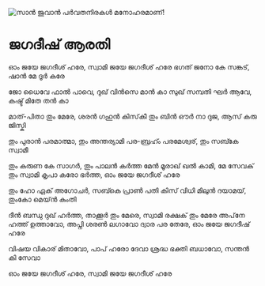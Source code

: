 ![സാൻ ജുവാൻ പർവതനിരകൾ മനോഹരമാണ്!](lib/assets/images/artis/img.png "San Juan Mountains")

# ജഗദീഷ് ആരതി

ഓം ജയേ ജഗദീശ് ഹരേ, സ്വാമി ജയേ ജഗദീശ് ഹരേ
ഭഗത് ജനോ കേ സങ്കട്, ഷാൻ മേ ദൂർ കരേ

ജോ ധൈവേ ഫാൽ പാവെ, ദുഖ് വിൻസെ മാൻ കാ
സുഖ് സമ്പതി ഘർ ആവേ, കഷ്ട് മിതേ തൻ കാ

മാത്-പിതാ തും മേരേ, ശരൻ ഗഹുൻ കിസ്‌കീ
തും ബിൻ ഔർ നാ ദുജ, ആസ് കരു ജിസ്കി

തും പുരാൻ പരമാത്മാ, തും അന്തര്യാമി
പര-ബ്രഹ്ം പരമേശ്വര്, തും സബ്കേ സ്വാമീ

തും കരുണ കേ സാഗർ, തും പാലൻ കർത്ത
മേൻ മൂരാഖ് ഖൽ കാമി, മേ സേവക് തും സ്വാമി
കൃപാ കരോ ഭർത്ത, ഓം ജയേ ജഗദീശ് ഹരേ

തും ഹോ ഏക് അഗോചർ, സബ്കെ പ്രാൺ പതി
കിസ് വിധി മിലുൻ ദയാമയ്, തുംകോ മെയ്ൻ കുംതി

ദീൻ ബന്ധു ദുഖ് ഹർത്ത, താക്കൂർ തും മേരെ, സ്വാമി രക്ഷക് തും മേരേ
അപ്‌നേ ഹത്ത് ഉത്താവോ, അപ്നി ശരൺ ലഗാവോ
ദ്വാര പര തേരേ, ഓം ജയേ ജഗദീഷ് ഹരേ

വിഷയ വികാര് മിതാവോ, പാപ് ഹരോ ദേവാ
ശ്രദ്ധ ഭക്തി ബധാവോ, സന്തൻ കി സേവാ

ഓം ജയേ ജഗദീശ് ഹരേ, സ്വാമി ജയേ ജഗദീശ് ഹരേ